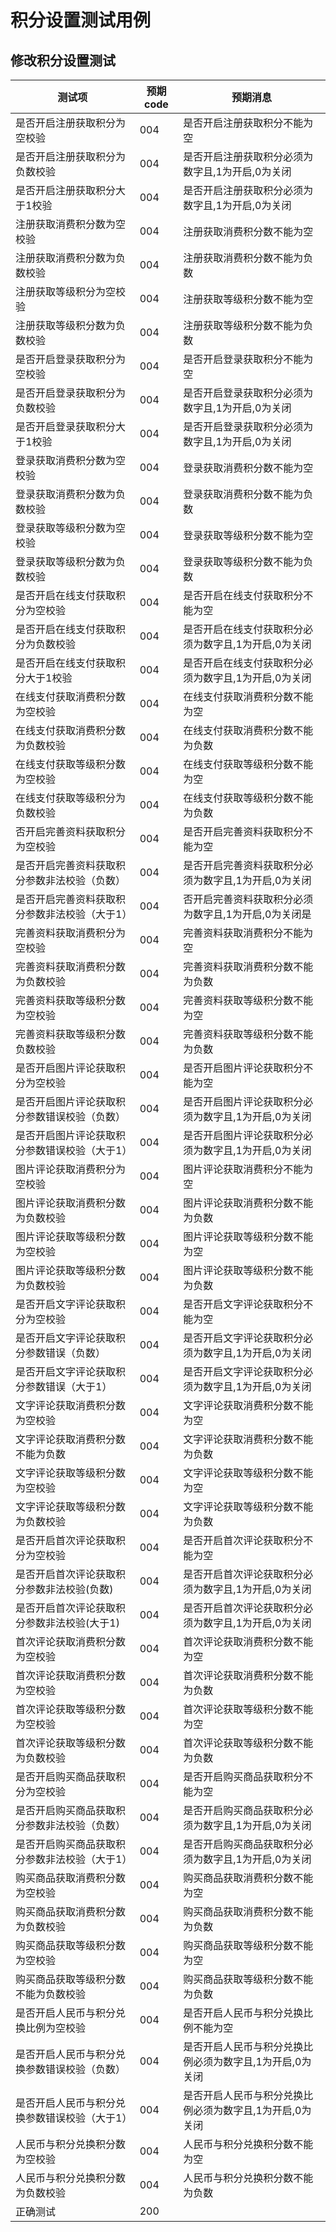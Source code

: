 # 积分设置测试用例

## 修改积分设置测试

| 测试项                                        | 预期code | 预期消息                                                 |
| --------------------------------------------- | -------- | -------------------------------------------------------- |
| 是否开启注册获取积分为空校验                  | 004      | 是否开启注册获取积分不能为空                             |
| 是否开启注册获取积分为负数校验                | 004      | 是否开启注册获取积分必须为数字且,1为开启,0为关闭         |
| 是否开启注册获取积分大于1校验                 | 004      | 是否开启注册获取积分必须为数字且,1为开启,0为关闭         |
| 注册获取消费积分数为空校验                    | 004      | 注册获取消费积分数不能为空                               |
| 注册获取消费积分数为负数校验                  | 004      | 注册获取消费积分数不能为负数                             |
| 注册获取等级积分为空校验                      | 004      | 注册获取等级积分数不能为空                               |
| 注册获取等级积分数为负数校验                  | 004      | 注册获取等级积分数不能为负数                             |
| 是否开启登录获取积分为空校验                  | 004      | 是否开启登录获取积分不能为空                             |
| 是否开启登录获取积分为负数校验                | 004      | 是否开启登录获取积分必须为数字且,1为开启,0为关闭         |
| 是否开启登录获取积分大于1校验                 | 004      | 是否开启登录获取积分必须为数字且,1为开启,0为关闭         |
| 登录获取消费积分数为空校验                    | 004      | 登录获取消费积分数不能为空                               |
| 登录获取消费积分数为负数校验                  | 004      | 登录获取消费积分数不能为负数                             |
| 登录获取等级积分数为空校验                    | 004      | 登录获取等级积分数不能为空                               |
| 登录获取等级积分数为负数校验                  | 004      | 登录获取等级积分数不能为负数                             |
| 是否开启在线支付获取积分为空校验              | 004      | 是否开启在线支付获取积分不能为空                         |
| 是否开启在线支付获取积分为负数校验            | 004      | 是否开启在线支付获取积分必须为数字且,1为开启,0为关闭     |
| 是否开启在线支付获取积分大于1校验             | 004      | 是否开启在线支付获取积分必须为数字且,1为开启,0为关闭     |
| 在线支付获取消费积分数为空校验                | 004      | 在线支付获取消费积分数不能为空                           |
| 在线支付获取消费积分数为负数校验              | 004      | 在线支付获取消费积分数不能为负数                         |
| 在线支付获取等级积分数为空校验                | 004      | 在线支付获取等级积分数不能为空                           |
| 在线支付获取等级积分为负数校验                | 004      | 在线支付获取等级积分数不能为负数                         |
| 否开启完善资料获取积分为空校验                | 004      | 是否开启完善资料获取积分不能为空                         |
| 是否开启完善资料获取积分参数非法校验（负数）  | 004      | 是否开启完善资料获取积分必须为数字且,1为开启,0为关闭     |
| 是否开启完善资料获取积分参数非法校验（大于1） | 004      | 否开启完善资料获取积分必须为数字且,1为开启,0为关闭是     |
| 完善资料获取消费积分为空校验                  | 004      | 完善资料获取消费积分不能为空                             |
| 完善资料获取消费积分数为负数校验              | 004      | 完善资料获取消费积分数不能为负数                         |
| 完善资料获取等级积分数为空校验                | 004      | 完善资料获取等级积分数不能为空                           |
| 完善资料获取等级积分数负数校验                | 004      | 完善资料获取等级积分数不能为负数                         |
| 是否开启图片评论获取积分为空校验              | 004      | 是否开启图片评论获取积分不能为空                         |
| 是否开启图片评论获取积分参数错误校验（负数）  | 004      | 是否开启图片评论获取积分必须为数字且,1为开启,0为关闭     |
| 是否开启图片评论获取积分参数错误校验（大于1） | 004      | 是否开启图片评论获取积分必须为数字且,1为开启,0为关闭     |
| 图片评论获取消费积分为空校验                  | 004      | 图片评论获取消费积分不能为空                             |
| 图片评论获取消费积分数为负数校验              | 004      | 图片评论获取消费积分数不能为负数                         |
| 图片评论获取等级积分数为空校验                | 004      | 图片评论获取等级积分数不能为空                           |
| 图片评论获取等级积分数为负数校验              | 004      | 图片评论获取等级积分数不能为负数                         |
| 是否开启文字评论获取积分为空校验              | 004      | 是否开启文字评论获取积分不能为空                         |
| 是否开启文字评论获取积分参数错误（负数）      | 004      | 是否开启文字评论获取积分必须为数字且,1为开启,0为关闭     |
| 是否开启文字评论获取积分参数错误（大于1）     | 004      | 是否开启文字评论获取积分必须为数字且,1为开启,0为关闭     |
| 文字评论获取消费积分数为空校验                | 004      | 文字评论获取消费积分数不能为空                           |
| 文字评论获取消费积分数不能为负数              | 004      | 文字评论获取消费积分数不能为负数                         |
| 文字评论获取等级积分数为空校验                | 004      | 文字评论获取等级积分数不能为空                           |
| 文字评论获取等级积分数为负数校验              | 004      | 文字评论获取等级积分数不能为负数                         |
| 是否开启首次评论获取积分为空校验              | 004      | 是否开启首次评论获取积分不能为空                         |
| 是否开启首次评论获取积分参数非法校验(负数)    | 004      | 是否开启首次评论获取积分必须为数字且,1为开启,0为关闭     |
| 是否开启首次评论获取积分参数非法校验(大于1)   | 004      | 是否开启首次评论获取积分必须为数字且,1为开启,0为关闭     |
| 首次评论获取消费积分数为空校验                | 004      | 首次评论获取消费积分数不能为空                           |
| 首次评论获取消费积分数为空校验                | 004      | 首次评论获取消费积分数不能为负数                         |
| 首次评论获取等级积分数为空校验                | 004      | 首次评论获取等级积分数不能为空                           |
| 首次评论获取等级积分数为负数校验              | 004      | 首次评论获取等级积分数不能为负数                         |
| 是否开启购买商品获取积分为空校验              | 004      | 是否开启购买商品获取积分不能为空                         |
| 是否开启购买商品获取积分参数非法校验（负数）  | 004      | 是否开启购买商品获取积分必须为数字且,1为开启,0为关闭     |
| 是否开启购买商品获取积分参数非法校验（大于1） | 004      | 是否开启购买商品获取积分必须为数字且,1为开启,0为关闭     |
| 购买商品获取消费积分数为空校验                | 004      | 购买商品获取消费积分数不能为空                           |
| 购买商品获取消费积分数为负数校验              | 004      | 购买商品获取消费积分数不能为负数                         |
| 购买商品获取等级积分数为空校验                | 004      | 购买商品获取等级积分数不能为空                           |
| 购买商品获取等级积分数不能为负数校验          | 004      | 购买商品获取等级积分数不能为负数                         |
| 是否开启人民币与积分兑换比例为空校验          | 004      | 是否开启人民币与积分兑换比例不能为空                     |
| 是否开启人民币与积分兑换参数错误校验（负数）  | 004      | 是否开启人民币与积分兑换比例必须为数字且,1为开启,0为关闭 |
| 是否开启人民币与积分兑换参数错误校验（大于1） | 004      | 是否开启人民币与积分兑换比例必须为数字且,1为开启,0为关闭 |
| 人民币与积分兑换积分数为空校验                | 004      | 人民币与积分兑换积分数不能为空                           |
| 人民币与积分兑换积分数为负数校验              | 004      | 人民币与积分兑换积分数不能为负数                         |
| 正确测试                                      | 200      |                                                          |
